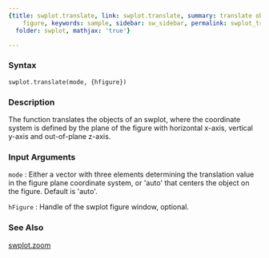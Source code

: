 ```yaml
---
{title: swplot.translate, link: swplot.translate, summary: translate objects on swplot
    figure, keywords: sample, sidebar: sw_sidebar, permalink: swplot_translate.html,
  folder: swplot, mathjax: 'true'}

---
```


### Syntax

`swplot.translate(mode, {hfigure})`

### Description

The function translates the objects of an swplot, where the coordinate
system is defined by the plane of the figure with horizontal x-axis,
vertical y-axis and out-of-plane z-axis.
 

### Input Arguments

`mode`
: Either a vector with three elements determining the translation 
  value in the figure plane coordinate system, or 'auto' that
  centers the object on the figure. Default is 'auto'.

`hFigure`
: Handle of the swplot figure window, optional.

### See Also

[swplot.zoom](swplot_zoom.html)

